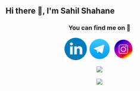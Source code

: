 ## Hi there 👋, I'm Sahil Shahane
### <p align="center">You can find me on 👀</p>
<p align="center">
<a href="https://www.linkedin.com/in/sahil-shahane-102746173" target="_blank"><img width=60 src="https://github.com/sahilbest999/sahilbest999/blob/master/icons/linkedin.png"></a>      
<a href="https://www.t.me/sahilbest999" target="_blank"><img width=60 src="https://github.com/sahilbest999/sahilbest999/blob/master/icons/telegram.png"></a>      
<a href="https://www.instagram.com/sahilbest999" target="_blank"><img width=60 src="https://github.com/sahilbest999/sahilbest999/blob/master/icons/instagram.png"></a>      
<!--<a href="mailto:sahilpshahane123@gmail.com" target="_blank"><img width=50 src="icons/gmail.svg"></a>-->
</p>

<p align="center"><img src="https://github-readme-stats.vercel.app/api?username=sahilbest999&show_icons=true"/></p>
<div align="center">

<a herf="">![](https://komarev.com/ghpvc/?username=sahilbest999&style=for-the-badge) </a>

</div>
<!--
**sahilbest999/sahilbest999** is a ✨ _special_ ✨ repository because its `README.md` (this file) appears on your GitHub profile.

Here are some ideas to get you started:

- 🔭 I’m currently working on ...
- 🌱 I’m currently learning ...
- 👯 I’m looking to collaborate on ...
- 🤔 I’m looking for help with ...
- 💬 Ask me about ...
- 📫 How to reach me: ...
- 😄 Pronouns: ...
- ⚡ Fun fact: ...
-->

 
